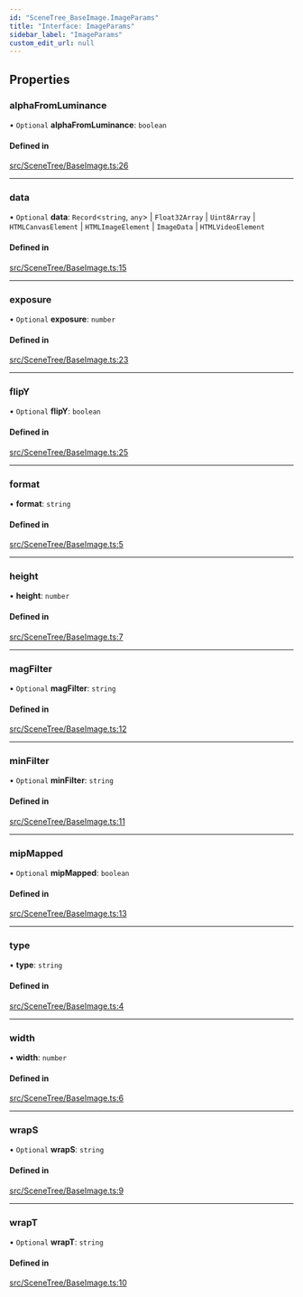 ```yaml
---
id: "SceneTree_BaseImage.ImageParams"
title: "Interface: ImageParams"
sidebar_label: "ImageParams"
custom_edit_url: null
---
```




## Properties

### alphaFromLuminance

• `Optional` **alphaFromLuminance**: `boolean`

#### Defined in

[src/SceneTree/BaseImage.ts:26](https://github.com/ZeaInc/zea-engine/blob/819769315/src/SceneTree/BaseImage.ts#L26)

___

### data

• `Optional` **data**: `Record`<`string`, `any`\> \| `Float32Array` \| `Uint8Array` \| `HTMLCanvasElement` \| `HTMLImageElement` \| `ImageData` \| `HTMLVideoElement`

#### Defined in

[src/SceneTree/BaseImage.ts:15](https://github.com/ZeaInc/zea-engine/blob/819769315/src/SceneTree/BaseImage.ts#L15)

___

### exposure

• `Optional` **exposure**: `number`

#### Defined in

[src/SceneTree/BaseImage.ts:23](https://github.com/ZeaInc/zea-engine/blob/819769315/src/SceneTree/BaseImage.ts#L23)

___

### flipY

• `Optional` **flipY**: `boolean`

#### Defined in

[src/SceneTree/BaseImage.ts:25](https://github.com/ZeaInc/zea-engine/blob/819769315/src/SceneTree/BaseImage.ts#L25)

___

### format

• **format**: `string`

#### Defined in

[src/SceneTree/BaseImage.ts:5](https://github.com/ZeaInc/zea-engine/blob/819769315/src/SceneTree/BaseImage.ts#L5)

___

### height

• **height**: `number`

#### Defined in

[src/SceneTree/BaseImage.ts:7](https://github.com/ZeaInc/zea-engine/blob/819769315/src/SceneTree/BaseImage.ts#L7)

___

### magFilter

• `Optional` **magFilter**: `string`

#### Defined in

[src/SceneTree/BaseImage.ts:12](https://github.com/ZeaInc/zea-engine/blob/819769315/src/SceneTree/BaseImage.ts#L12)

___

### minFilter

• `Optional` **minFilter**: `string`

#### Defined in

[src/SceneTree/BaseImage.ts:11](https://github.com/ZeaInc/zea-engine/blob/819769315/src/SceneTree/BaseImage.ts#L11)

___

### mipMapped

• `Optional` **mipMapped**: `boolean`

#### Defined in

[src/SceneTree/BaseImage.ts:13](https://github.com/ZeaInc/zea-engine/blob/819769315/src/SceneTree/BaseImage.ts#L13)

___

### type

• **type**: `string`

#### Defined in

[src/SceneTree/BaseImage.ts:4](https://github.com/ZeaInc/zea-engine/blob/819769315/src/SceneTree/BaseImage.ts#L4)

___

### width

• **width**: `number`

#### Defined in

[src/SceneTree/BaseImage.ts:6](https://github.com/ZeaInc/zea-engine/blob/819769315/src/SceneTree/BaseImage.ts#L6)

___

### wrapS

• `Optional` **wrapS**: `string`

#### Defined in

[src/SceneTree/BaseImage.ts:9](https://github.com/ZeaInc/zea-engine/blob/819769315/src/SceneTree/BaseImage.ts#L9)

___

### wrapT

• `Optional` **wrapT**: `string`

#### Defined in

[src/SceneTree/BaseImage.ts:10](https://github.com/ZeaInc/zea-engine/blob/819769315/src/SceneTree/BaseImage.ts#L10)


